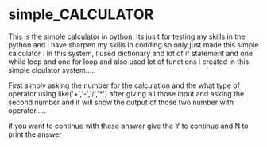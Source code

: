 # simple_CALCULATOR
This is the simple calculator in python. Its jus t for testing my skills in the python and i have sharpen my skills in codding so only just made this simple calculator . In this system, I used dictionary and lot of if statement and one while loop and one for loop and also used lot of functions i created in this simple clculator system.....



First simply asking the number for the calculation and the what type of operator using like('+','-','/','*') after giving all those input and asking the second number and it will show the output of those two number with operator.....



if you want to continue with these answer give the Y to continue and N to print the answer


